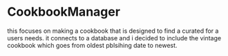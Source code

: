 # CookbookManager

this focuses on making a cookbook that is designed to find a curated for a users needs.
it connects to a database and i decided to include the vintage cookbook which goes from oldest pblsihing date to newest.
